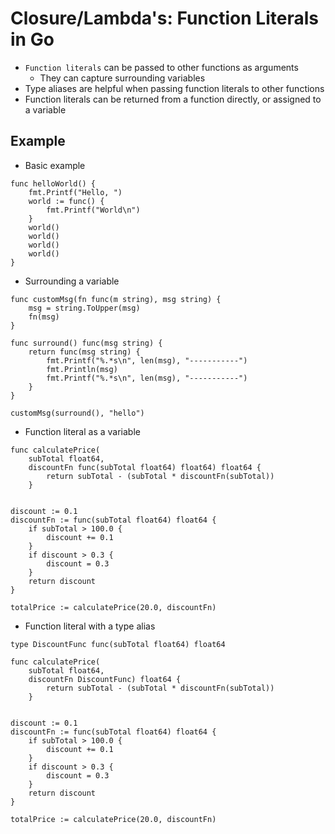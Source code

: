 # Closure/Lambda's: Function Literals in Go
- `Function literals` can be passed to other functions as arguments
    -  They can capture surrounding variables
- Type aliases are helpful when passing function literals to other functions
- Function literals can be returned from a function directly, or assigned to a variable

## Example
- Basic example
```
func helloWorld() {
    fmt.Printf("Hello, ")
    world := func() {
        fmt.Printf("World\n")
    }
    world()
    world()
    world()
    world()
}
```
- Surrounding a variable
```
func customMsg(fn func(m string), msg string) {
    msg = string.ToUpper(msg)
    fn(msg)
}

func surround() func(msg string) {
    return func(msg string) {
        fmt.Printf("%.*s\n", len(msg), "-----------")
        fmt.Println(msg)
        fmt.Printf("%.*s\n", len(msg), "-----------")
    }
}

customMsg(surround(), "hello")
```
- Function literal as a variable
```
func calculatePrice(
    subTotal float64,
    discountFn func(subTotal float64) float64) float64 {
        return subTotal - (subTotal * discountFn(subTotal))
    }


discount := 0.1
discountFn := func(subTotal float64) float64 {
    if subTotal > 100.0 {
        discount += 0.1
    }
    if discount > 0.3 {
        discount = 0.3
    }
    return discount
}

totalPrice := calculatePrice(20.0, discountFn)
```
- Function literal with a type alias
```
type DiscountFunc func(subTotal float64) float64

func calculatePrice(
    subTotal float64,
    discountFn DiscountFunc) float64 {
        return subTotal - (subTotal * discountFn(subTotal))
    }


discount := 0.1
discountFn := func(subTotal float64) float64 {
    if subTotal > 100.0 {
        discount += 0.1
    }
    if discount > 0.3 {
        discount = 0.3
    }
    return discount
}

totalPrice := calculatePrice(20.0, discountFn)
```